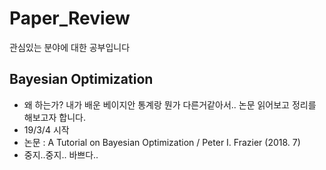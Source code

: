 # Paper_Review
관심있는 분야에 대한 공부입니다

## Bayesian Optimization
- 왜 하는가? 내가 배운 베이지안 통계랑 뭔가 다른거같아서.. 논문 읽어보고 정리를 해보고자 합니다.
- 19/3/4 시작
- 논문 : A Tutorial on Bayesian Optimization / Peter I. Frazier (2018. 7)
- 중지..중지.. 바쁘다..

